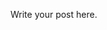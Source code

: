 <!--
.. title: Lecture 21-15 Invasive Species 2
.. slug: lecture-21-15-invasive-species-2
.. date: 2021-10-18 12:45:00 UTC+10:00
.. tags: lecture
.. category:
.. link:
.. description:
.. type: text
-->

Write your post here.
